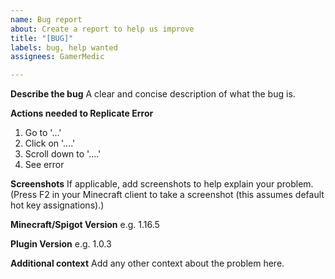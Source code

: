 ```yaml
---
name: Bug report
about: Create a report to help us improve
title: "[BUG]"
labels: bug, help wanted
assignees: GamerMedic

---
```


**Describe the bug**
A clear and concise description of what the bug is.

**Actions needed to Replicate Error**
1. Go to '...'
2. Click on '....'
3. Scroll down to '....'
4. See error

**Screenshots**
If applicable, add screenshots to help explain your problem. (Press F2 in your Minecraft client to take a screenshot (this assumes default hot key assignations).)

**Minecraft/Spigot Version**
e.g. 1.16.5

**Plugin Version**
e.g. 1.0.3

**Additional context**
Add any other context about the problem here.
